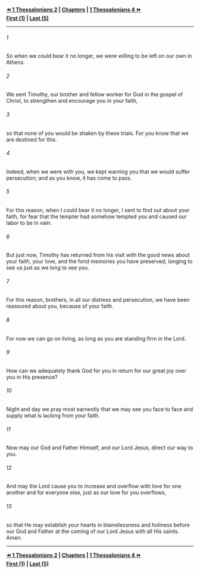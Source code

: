   
**[⏪ 1 Thessalonians 2](./1%20Thessalonians%202.md) | [Chapters](./_index.md) | [1 Thessalonians 4 ⏩](./1%20Thessalonians%204.md)**  
**[First (1)](./1%20Thessalonians%201.md) | [Last (5)](./1%20Thessalonians%205.md)**  
  
---  
  
###### 1  
So when we could bear it no longer, we were willing to be left on our own in Athens.  
  
###### 2  
We sent Timothy, our brother and fellow worker for God in the gospel of Christ, to strengthen and encourage you in your faith,  
  
###### 3  
so that none of you would be shaken by these trials. For you know that we are destined for this.  
  
###### 4  
Indeed, when we were with you, we kept warning you that we would suffer persecution; and as you know, it has come to pass.  
  
###### 5  
For this reason, when I could bear it no longer, I sent to find out about your faith, for fear that the tempter had somehow tempted you and caused our labor to be in vain.  
  
###### 6  
But just now, Timothy has returned from his visit with the good news about your faith, your love, and the fond memories you have preserved, longing to see us just as we long to see you.  
  
###### 7  
For this reason, brothers, in all our distress and persecution, we have been reassured about you, because of your faith.  
  
###### 8  
For now we can go on living, as long as you are standing firm in the Lord.  
  
###### 9  
How can we adequately thank God for you in return for our great joy over you in His presence?  
  
###### 10  
Night and day we pray most earnestly that we may see you face to face and supply what is lacking from your faith.  
  
###### 11  
Now may our God and Father Himself, and our Lord Jesus, direct our way to you.  
  
###### 12  
And may the Lord cause you to increase and overflow with love for one another and for everyone else, just as our love for you overflows,  
  
###### 13  
so that He may establish your hearts in blamelessness and holiness before our God and Father at the coming of our Lord Jesus with all His saints. Amen.  
  
  
---  
  
**[⏪ 1 Thessalonians 2](./1%20Thessalonians%202.md) | [Chapters](./_index.md) | [1 Thessalonians 4 ⏩](./1%20Thessalonians%204.md)**  
**[First (1)](./1%20Thessalonians%201.md) | [Last (5)](./1%20Thessalonians%205.md)**  
  
